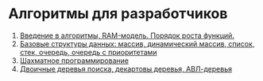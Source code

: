 # Алгоритмы для разработчиков
01. [Введение в алгоритмы, RAM-модель. Порядок роста функций.](lesson_01)
02. [Базовые структуры данных: массив, динамический массив, список, стек, очередь, очередь с приоритетами](lesson_02)
03. [Шахматное программирование](03_programming_chess)
09. [ Двоичные деревья поиска, декартовы деревья, АВЛ-деревья ](09_avl_decart_tree)
